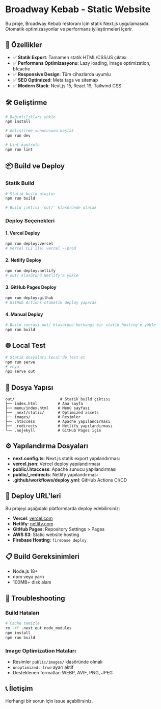 # Broadway Kebab - Static Website

Bu proje, Broadway Kebab restoranı için statik Next.js uygulamasıdır. Otomatik optimizasyonlar ve performans iyileştirmeleri içerir.

## 🚀 Özellikler

- ✅ **Statik Export**: Tamamen statik HTML/CSS/JS çıktısı
- ✅ **Performans Optimizasyonu**: Lazy loading, image optimization, bfcache
- ✅ **Responsive Design**: Tüm cihazlarda uyumlu
- ✅ **SEO Optimized**: Meta tags ve sitemap
- ✅ **Modern Stack**: Next.js 15, React 19, Tailwind CSS

## 🛠️ Geliştirme

```bash
# Bağımlılıkları yükle
npm install

# Geliştirme sunucusunu başlat
npm run dev

# Lint kontrolü
npm run lint
```

## 📦 Build ve Deploy

### Statik Build

```bash
# Statik build oluştur
npm run build

# Build çıktısı `out/` klasöründe olacak
```

### Deploy Seçenekleri

#### 1. Vercel Deploy

```bash
npm run deploy:vercel
# Vercel CLI ile: vercel --prod
```

#### 2. Netlify Deploy

```bash
npm run deploy:netlify
# out/ klasörünü Netlify'a yükle
```

#### 3. GitHub Pages Deploy

```bash
npm run deploy:github
# GitHub Actions otomatik deploy yapacak
```

#### 4. Manual Deploy

```bash
# Build sonrası out/ klasörünü herhangi bir statik hosting'e yükle
npm run build
```

## 🌐 Local Test

```bash
# Statik dosyaları local'de test et
npm run serve
# veya
npx serve out
```

## 📁 Dosya Yapısı

```
out/                    # Statik build çıktısı
├── index.html         # Ana sayfa
├── menu/index.html    # Menü sayfası
├── _next/static/      # Optimized assets
├── images/            # Resimler
├── .htaccess          # Apache yapılandırması
├── _redirects         # Netlify yapılandırması
└── .nojekyll          # GitHub Pages için
```

## ⚙️ Yapılandırma Dosyaları

- **next.config.ts**: Next.js statik export yapılandırması
- **vercel.json**: Vercel deploy yapılandırması
- **public/.htaccess**: Apache sunucu yapılandırması
- **public/\_redirects**: Netlify yapılandırması
- **.github/workflows/deploy.yml**: GitHub Actions CI/CD

## 🚀 Deploy URL'leri

Bu projeyi aşağıdaki platformlarda deploy edebilirsiniz:

- **Vercel**: [vercel.com](https://vercel.com)
- **Netlify**: [netlify.com](https://netlify.com)
- **GitHub Pages**: Repository Settings > Pages
- **AWS S3**: Static website hosting
- **Firebase Hosting**: `firebase deploy`

## 📋 Build Gereksinimleri

- Node.js 18+
- npm veya yarn
- 100MB+ disk alanı

## 🔧 Troubleshooting

### Build Hataları

```bash
# Cache temizle
rm -rf .next out node_modules
npm install
npm run build
```

### Image Optimization Hataları

- Resimler `public/images/` klasöründe olmalı
- `unoptimized: true` ayarı aktif
- Desteklenen formatlar: WEBP, AVIF, PNG, JPEG

## 📞 İletişim

Herhangi bir sorun için issue açabilirsiniz.
